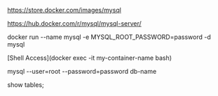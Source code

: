 
https://store.docker.com/images/mysql

https://hub.docker.com/r/mysql/mysql-server/

docker run --name mysql -e MYSQL_ROOT_PASSWORD=password -d mysql

[Shell Access](docker exec -it my-container-name bash)

mysql --user=root --password=password db-name

show tables;

